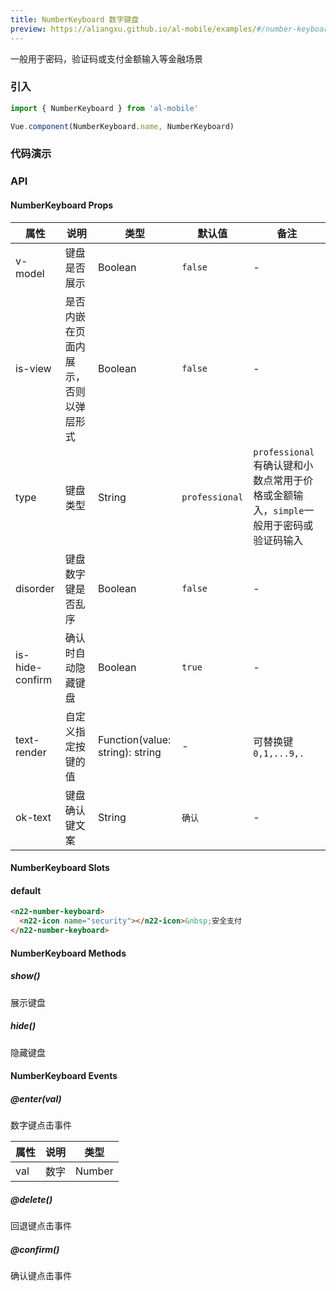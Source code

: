 ```yaml
---
title: NumberKeyboard 数字键盘
preview: https://aliangxu.github.io/al-mobile/examples/#/number-keyboard
---
```


一般用于密码，验证码或支付金额输入等金融场景

### 引入

```javascript
import { NumberKeyboard } from 'al-mobile'

Vue.component(NumberKeyboard.name, NumberKeyboard)
```

### 代码演示
<!-- DEMO -->

### API

#### NumberKeyboard Props
|属性 | 说明 | 类型 | 默认值| 备注|
|----|-----|------|------|------|
|v-model|键盘是否展示|Boolean|`false`|-|
|is-view|是否内嵌在页面内展示，否则以弹层形式|Boolean|`false`|-|
|type|键盘类型|String|`professional`|`professional`有确认键和小数点常用于价格或金额输入，`simple`一般用于密码或验证码输入|
|disorder|键盘数字键是否乱序|Boolean|`false`| -|
|is-hide-confirm|确认时自动隐藏键盘|Boolean|`true`| -|
|text-render|自定义指定按键的值|Function(value: string): string|-|可替换键`0,1,...9,.`|
|ok-text|键盘确认键文案|String|`确认`|-|

#### NumberKeyboard Slots

#### default

```html
<n22-number-keyboard>
  <n22-icon name="security"></n22-icon>&nbsp;安全支付
</n22-number-keyboard>
```

#### NumberKeyboard Methods

##### show()
展示键盘

##### hide()
隐藏键盘

#### NumberKeyboard Events

##### @enter(val)
数字键点击事件

属性 | 说明 | 类型
----|-----|------
val     | 数字 | Number

##### @delete()
回退键点击事件

##### @confirm()
确认键点击事件
